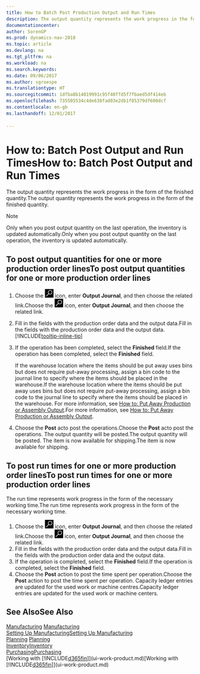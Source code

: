 ```yaml
---
title: How to Batch Post Production Output and Run Times
description: The output quantity represents the work progress in the form of the finished quantity.
documentationcenter: 
author: SorenGP
ms.prod: dynamics-nav-2018
ms.topic: article
ms.devlang: na
ms.tgt_pltfrm: na
ms.workload: na
ms.search.keywords: 
ms.date: 09/06/2017
ms.author: sgroespe
ms.translationtype: HT
ms.sourcegitcommit: 1dfba8b14019991c95f40ffd5f7fbaed5df414eb
ms.openlocfilehash: 735505534c4de638fad03e2db1f05379df600dcf
ms.contentlocale: en-gb
ms.lasthandoff: 12/01/2017

---
```

# <a name="how-to-batch-post-output-and-run-times"></a><span data-ttu-id="e8709-103">How to: Batch Post Output and Run Times</span><span class="sxs-lookup"><span data-stu-id="e8709-103">How to: Batch Post Output and Run Times</span></span>
<span data-ttu-id="e8709-104">The output quantity represents the work progress in the form of the finished quantity.</span><span class="sxs-lookup"><span data-stu-id="e8709-104">The output quantity represents the work progress in the form of the finished quantity.</span></span>  

> [!NOTE]
> <span data-ttu-id="e8709-105">Only when you post output quantity on the last operation, the inventory is updated automatically.</span><span class="sxs-lookup"><span data-stu-id="e8709-105">Only when you post output quantity on the last operation, the inventory is updated automatically.</span></span>  

## <a name="to-post-output-quantities-for-one-or-more-production-order-lines"></a><span data-ttu-id="e8709-106">To post output quantities for one or more production order lines</span><span class="sxs-lookup"><span data-stu-id="e8709-106">To post output quantities for one or more production order lines</span></span>
1. <span data-ttu-id="e8709-107">Choose the ![Search for Page or Report](media/ui-search/search_small.png "Search for Page or Report icon") icon, enter **Output Journal**, and then choose the related link.</span><span class="sxs-lookup"><span data-stu-id="e8709-107">Choose the ![Search for Page or Report](media/ui-search/search_small.png "Search for Page or Report icon") icon, enter **Output Journal**, and then choose the related link.</span></span>  
2. <span data-ttu-id="e8709-108">Fill in the fields with the production order data and the output data.</span><span class="sxs-lookup"><span data-stu-id="e8709-108">Fill in the fields with the production order data and the output data.</span></span> [!INCLUDE[tooltip-inline-tip](includes/tooltip-inline-tip_md.md)]
3. <span data-ttu-id="e8709-109">If the operation has been completed, select the **Finished** field.</span><span class="sxs-lookup"><span data-stu-id="e8709-109">If the operation has been completed, select the **Finished** field.</span></span>  

    <span data-ttu-id="e8709-110">If the warehouse location where the items should be put away uses bins but does not require put-away processing,  assign a bin code to the journal line to specify where the items should be placed in the warehouse.</span><span class="sxs-lookup"><span data-stu-id="e8709-110">If the warehouse location where the items should be put away uses bins but does not require put-away processing,  assign a bin code to the journal line to specify where the items should be placed in the warehouse.</span></span> <span data-ttu-id="e8709-111">For more information, see [How to: Put Away Production or Assembly Output](warehouse-how-to-put-away-production-output.md).</span><span class="sxs-lookup"><span data-stu-id="e8709-111">For more information, see [How to: Put Away Production or Assembly Output](warehouse-how-to-put-away-production-output.md).</span></span>  

4. <span data-ttu-id="e8709-112">Choose the **Post** acto post the operations.</span><span class="sxs-lookup"><span data-stu-id="e8709-112">Choose the **Post** acto post the operations.</span></span> <span data-ttu-id="e8709-113">The output quantity will be posted.</span><span class="sxs-lookup"><span data-stu-id="e8709-113">The output quantity will be posted.</span></span> <span data-ttu-id="e8709-114">The item is now available for shipping.</span><span class="sxs-lookup"><span data-stu-id="e8709-114">The item is now available for shipping.</span></span>  

## <a name="to-post-run-times-for-one-or-more-production-order-lines"></a><span data-ttu-id="e8709-115">To post run times for one or more production order lines</span><span class="sxs-lookup"><span data-stu-id="e8709-115">To post run times for one or more production order lines</span></span>
<span data-ttu-id="e8709-116">The run time represents work progress in the form of the necessary working time.</span><span class="sxs-lookup"><span data-stu-id="e8709-116">The run time represents work progress in the form of the necessary working time.</span></span>    

1.  <span data-ttu-id="e8709-117">Choose the ![Search for Page or Report](media/ui-search/search_small.png "Search for Page or Report icon") icon, enter **Output Journal**, and then choose the related link.</span><span class="sxs-lookup"><span data-stu-id="e8709-117">Choose the ![Search for Page or Report](media/ui-search/search_small.png "Search for Page or Report icon") icon, enter **Output Journal**, and then choose the related link.</span></span>  
2. <span data-ttu-id="e8709-118">Fill in the fields with the production order data and the output data.</span><span class="sxs-lookup"><span data-stu-id="e8709-118">Fill in the fields with the production order data and the output data.</span></span>  
3.  <span data-ttu-id="e8709-119">If the operation is completed, select the **Finished** field.</span><span class="sxs-lookup"><span data-stu-id="e8709-119">If the operation is completed, select the **Finished** field.</span></span>  
4. <span data-ttu-id="e8709-120">Choose the **Post** action to post the time spent per operation.</span><span class="sxs-lookup"><span data-stu-id="e8709-120">Choose the **Post** action to post the time spent per operation.</span></span> <span data-ttu-id="e8709-121">Capacity ledger entries are updated for the used work or machine centres.</span><span class="sxs-lookup"><span data-stu-id="e8709-121">Capacity ledger entries are updated for the used work or machine centers.</span></span>

## <a name="see-also"></a><span data-ttu-id="e8709-122">See Also</span><span class="sxs-lookup"><span data-stu-id="e8709-122">See Also</span></span>  
<span data-ttu-id="e8709-123">[Manufacturing](production-manage-manufacturing.md)  </span><span class="sxs-lookup"><span data-stu-id="e8709-123">[Manufacturing](production-manage-manufacturing.md)  </span></span>  
[<span data-ttu-id="e8709-124">Setting Up Manufacturing</span><span class="sxs-lookup"><span data-stu-id="e8709-124">Setting Up Manufacturing</span></span>](production-configure-production-processes.md)  
<span data-ttu-id="e8709-125">[Planning](production-planning.md)    </span><span class="sxs-lookup"><span data-stu-id="e8709-125">[Planning](production-planning.md)    </span></span>  
[<span data-ttu-id="e8709-126">Inventory</span><span class="sxs-lookup"><span data-stu-id="e8709-126">Inventory</span></span>](inventory-manage-inventory.md)  
[<span data-ttu-id="e8709-127">Purchasing</span><span class="sxs-lookup"><span data-stu-id="e8709-127">Purchasing</span></span>](purchasing-manage-purchasing.md)  
<span data-ttu-id="e8709-128">[Working with [!INCLUDE[d365fin](includes/d365fin_md.md)]](ui-work-product.md)</span><span class="sxs-lookup"><span data-stu-id="e8709-128">[Working with [!INCLUDE[d365fin](includes/d365fin_md.md)]](ui-work-product.md)</span></span>

